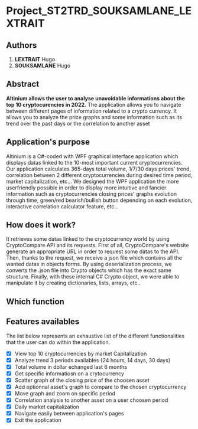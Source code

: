 # Project_ST2TRD_SOUKSAMLANE_LEXTRAIT
 
 
## Authors 
1. **LEXTRAIT** Hugo
2. **SOUKSAMLANE** Hugo

## Abstract

**Altinium allows the user to analyse unavoidable informations about the top 10 cryptocurencies in 2022.** The application allows you to navigate between different pages of information related to a crypto currency. It allows you to analyze the price graphs and some information such as its trend over the past days or the correlation to another asset

## Application's purpose

Altinium is a C#-coded with WPF graphical interface application which displays datas linked to the 10-most important current cryptocurrencies.
Our application calculates 365-days total volume, 1/7/30 days prices' trend, correlation between 2 different cryptocurrencies during desired time period, market capitalization, etc...
We designed the WPF application the more userfriendly possible in order to display more intuitive and fancier information such as cryptocurrencies closing prices' graphs evolution through time, green/red bearish/bullish button depending on each evolution, interactive correlation calculator feature, etc...

## How does it work?
It retrieves some datas linked to the cryptocurrency world by using CryptoCompare API and its requests.
First of all, CryptoCompare's website generate an appropriate URL in order to request some datas to the API.
Then, thanks to the request, we receive a json file which contains all the wanted datas in objects forms.
By using deserialization process, we converts the .json file into Crypto objects which has the exact same structure.
Finally, with these internal C# Crypto object, we were able to manipulate it by creating dictionaries, lists, arrays, etc..

## Which function

## Features availables

The list below represents an exhaustive list of the different functionalities that the user can do within the application.

- [x] View top 10 cryptocurrencies by market Capitalization
- [x] Analyze trend 3 periods availables {24 hours, 14 days, 30 days}
- [x] Total volume in dollar echanged last 6 months
- [x] Get specific informatiosn on a crytocurrency
- [x] Scatter graph of the closing price of the choosen asset
- [x] Add optionnal asset's graph to compare to the chosen cryptocurrency
- [x] Move graph and zoom on specific period
- [x] Correlation analysis to another asset on a user choosen period
- [x] Daily market capitalization
- [x] Navigate easily between application's pages
- [x] Exit the application 
